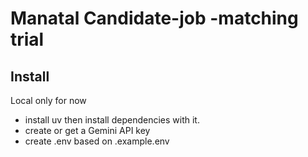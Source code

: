 # Manatal Candidate-job -matching trial

## Install

Local only for now
- install uv then install dependencies with it.
- create or get a Gemini API key
- create .env based on .example.env